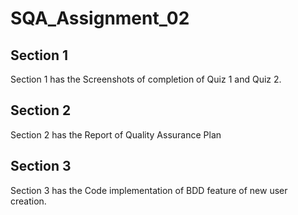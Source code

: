 # SQA_Assignment_02

## Section 1

Section 1 has the Screenshots of completion of Quiz 1 and Quiz 2.

## Section 2

Section 2 has the Report of Quality Assurance Plan

## Section 3

Section 3 has the Code implementation of BDD feature of new user creation.